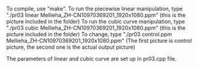 To compile, use "make". 
To run the piecewise linear manipulation, type "./pr03 linear Mellieha_ZH-CN10970369201_1920x1080.ppm" (this is the picture included in the folder)
To run the cubic curve  manipulation, type "./pr03 cubic Mellieha_ZH-CN10970369201_1920x1080.ppm" (this is the picture included in the folder)
To change, type "./pr03 control.ppm Mellieha_ZH-CN10970369201_1920x1080.ppm" (The first picture is control picture, the second one is the actual output picture)

The parameters of linear and cubic curve are set up in pr03.cpp file.
